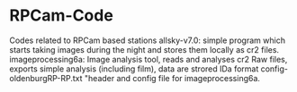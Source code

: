 # RPCam-Code
Codes related to RPCam based stations
allsky-v7.0: simple program which starts taking images during the night and stores them locally as cr2 files. 
imageprocessing6a: Image analysis tool, reads and analyses cr2 Raw files, exports simple analysis (including film), data are strored IDa format
config-oldenburgRP-RP.txt "header and config file for imageprocessing6a.
